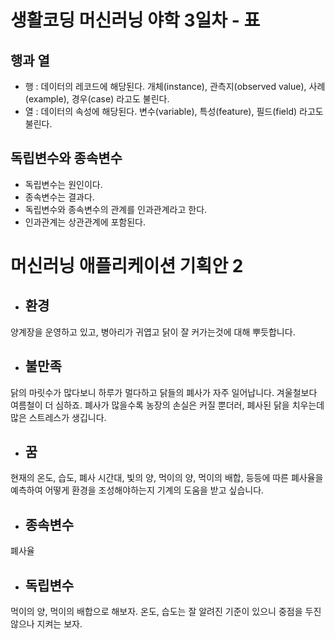 # 생활코딩 머신러닝 야학 3일차 - 표

## 행과 열
- 행 : 데이터의 레코드에 해당된다. 개체(instance), 관측지(observed value), 사례(example), 경우(case) 라고도 불린다.
- 열 : 데이터의 속성에 해당된다. 변수(variable), 특성(feature), 필드(field) 라고도 불린다.

## 독립변수와 종속변수
- 독립변수는 원인이다.
- 종속변수는 결과다.
- 독립변수와 종속변수의 관계를 인과관계라고 한다.
- 인과관계는 상관관계에 포함된다.

# 머신러닝 애플리케이션 기획안 2
- ## 환경
양계장을 운영하고 있고, 병아리가 귀엽고 닭이 잘 커가는것에 대해 뿌듯합니다.
- ## 불만족
닭의 마릿수가 많다보니 하루가 멀다하고 닭들의 폐사가 자주 일어납니다. 겨울철보다 여름철이 더 심하죠. 폐사가 많을수록 농장의 손실은 커질 뿐더러, 폐사된 닭을 치우는데 많은 스트레스가 생깁니다.
- ## 꿈
현재의 온도, 습도, 폐사 시간대, 빛의 양, 먹이의 양, 먹이의 배합, 등등에 따른 폐사율을 예측하여 어떻게 환경을 조성해야하는지 기계의 도움을 받고 싶습니다.
- ## 종속변수
폐사율
- ## 독립변수
먹이의 양, 먹이의 배합으로 해보자. 온도, 습도는 잘 알려진 기준이 있으니 중점을 두진 않으나 지켜는 보자. 
